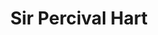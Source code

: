 ---
label: 3
title: Sir Percival Hart
short_title: Percival Hart
layout: entry
order: 103
presentation: side-by-side
object:
  - id: 3
---